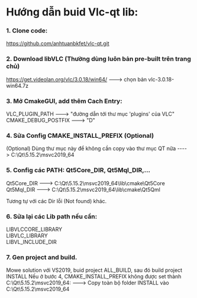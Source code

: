 # Hướng dẫn buid Vlc-qt lib:

### 1. Clone code:
https://github.com/anhtuanbkfet/vlc-qt.git

### 2. Download libVLC (Thường dùng luôn bản pre-built trên trang chủ)
https://get.videolan.org/vlc/3.0.18/win64/ 	---> chọn bản vlc-3.0.18-win64.7z

### 3. Mở CmakeGUI, add thêm Cach Entry:
VLC_PLUGIN_PATH 		---> "đường dẫn tới thư mục 'plugins' của VLC"
CMAKE_DEBUG_POSTFIX 	---> "D"

### 4. Sửa Config CMAKE_INSTALL_PREFIX (Optional)
(Optional) Dùng thư mục này để không cần copy vào thư mục QT nữa ----> C:\Qt\5.15.2\msvc2019_64

### 5. Config các PATH: Qt5Core_DIR, Qt5Mql_DIR,...
Qt5Core_DIR 		---> C:\Qt\5.15.2\msvc2019_64\lib\cmake\Qt5Core
Qt5Mql_DIR			---> C:\Qt\5.15.2\msvc2019_64\lib\cmake\Qt5Qml

Tương tự với các Dir lỗi (Not found) khác.

### 6. Sửa lại các Lib path nếu cần:
LIBVLCCORE_LIBRARY 	
LIBVLC_LIBRARY 		
LIBVL_INCLUDE_DIR	

### 7. Gen project and build.
Mowe solution với VS2019, buid project ALL_BUILD, sau đó build project INSTALL
Nếu ở bước 4, CMAKE_INSTALL_PREFIX không được set thành C:\Qt\5.15.2\msvc2019_64:
---> Copy toàn bộ folder INSTALL vào C:\Qt\5.15.2\msvc2019_64
 
